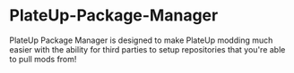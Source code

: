 # PlateUp-Package-Manager

PlateUp Package Manager is designed to make PlateUp modding much easier with the ability for third parties to setup repositories that you're able to pull mods from!
